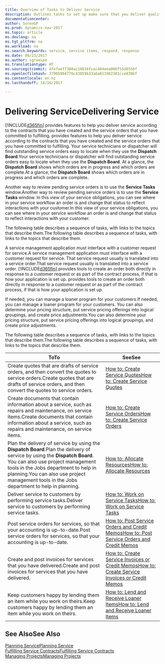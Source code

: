 ```yaml
---
title: Overview of Tasks to Deliver Service
description: Outlines tasks to set up make sure that you deliver quality service and live up to agreements with customers.
documentationcenter: 
author: SorenGP
ms.prod: dynamics-nav-2017
ms.topic: article
ms.devlang: na
ms.tgt_pltfrm: na
ms.workload: na
ms.search.keywords: service, service items, respond, response
ms.date: 08/23/2017
ms.author: sgroespe
ms.translationtype: HT
ms.sourcegitcommit: 4fefaef7380ac10836fcac404eea006f55d8556f
ms.openlocfilehash: 37905904770c43859b33a6a011982381cce839bf
ms.contentlocale: en-nz
ms.lasthandoff: 10/16/2017

---
```

# <a name="delivering-service"></a><span data-ttu-id="42f56-103">Delivering Service</span><span class="sxs-lookup"><span data-stu-id="42f56-103">Delivering Service</span></span>
[!INCLUDE[d365fin](includes/d365fin_md.md)]<span data-ttu-id="42f56-104"> provides features to help you deliver service according to the contracts that you have created and the service orders that you have committed to fulfilling.</span><span class="sxs-lookup"><span data-stu-id="42f56-104"> provides features to help you deliver service according to the contracts that you have created and the service orders that you have committed to fulfilling.</span></span> <span data-ttu-id="42f56-105">Your service technicians or dispatcher will find outstanding service orders easy to locate when they use the **Dispatch Board**.</span><span class="sxs-lookup"><span data-stu-id="42f56-105">Your service technicians or dispatcher will find outstanding service orders easy to locate when they use the **Dispatch Board**.</span></span> <span data-ttu-id="42f56-106">At a glance, the **Dispatch Board** shows which orders are in progress and which orders are complete.</span><span class="sxs-lookup"><span data-stu-id="42f56-106">At a glance, the **Dispatch Board** shows which orders are in progress and which orders are complete.</span></span>  
  
<span data-ttu-id="42f56-107">Another way to review pending service orders is to use the **Service Tasks** window.</span><span class="sxs-lookup"><span data-stu-id="42f56-107">Another way to review pending service orders is to use the **Service Tasks** window.</span></span> <span data-ttu-id="42f56-108">In this view of your service obligations, you can see where in your service workflow an order is and change that status to reflect interactions with your customer.</span><span class="sxs-lookup"><span data-stu-id="42f56-108">In this view of your service obligations, you can see where in your service workflow an order is and change that status to reflect interactions with your customer.</span></span>  
  
<span data-ttu-id="42f56-109">The following table describes a sequence of tasks, with links to the topics that describe them.</span><span class="sxs-lookup"><span data-stu-id="42f56-109">The following table describes a sequence of tasks, with links to the topics that describe them.</span></span>   

<span data-ttu-id="42f56-110">A service management application must interface with a customer request for service.</span><span class="sxs-lookup"><span data-stu-id="42f56-110">A service management application must interface with a customer request for service.</span></span> <span data-ttu-id="42f56-111">That service request usually is translated into a service order.</span><span class="sxs-lookup"><span data-stu-id="42f56-111">That service request usually is translated into a service order.</span></span> [!INCLUDE[d365fin](includes/d365fin_md.md)]<span data-ttu-id="42f56-112"> provides tools to create an order both directly in response to a customer request or as part of the contract process, if that is how your application is set up.</span><span class="sxs-lookup"><span data-stu-id="42f56-112"> provides tools to create an order both directly in response to a customer request or as part of the contract process, if that is how your application is set up.</span></span>  
  
<span data-ttu-id="42f56-113">If needed, you can manage a loaner program for your customers.</span><span class="sxs-lookup"><span data-stu-id="42f56-113">If needed, you can manage a loaner program for your customers.</span></span> <span data-ttu-id="42f56-114">You can also determine your pricing structure, put service pricing offerings into logical groupings, and create price adjustments.</span><span class="sxs-lookup"><span data-stu-id="42f56-114">You can also determine your pricing structure, put service pricing offerings into logical groupings, and create price adjustments.</span></span>  
  
<span data-ttu-id="42f56-115">The following table describes a sequence of tasks, with links to the topics that describe them.</span><span class="sxs-lookup"><span data-stu-id="42f56-115">The following table describes a sequence of tasks, with links to the topics that describe them.</span></span>   
  
|<span data-ttu-id="42f56-116">**To**</span><span class="sxs-lookup"><span data-stu-id="42f56-116">**To**</span></span>|<span data-ttu-id="42f56-117">**See**</span><span class="sxs-lookup"><span data-stu-id="42f56-117">**See**</span></span>|  
|------------|-------------|  
|<span data-ttu-id="42f56-118">Create quotes that are drafts of service orders, and then convert the quotes to service orders.</span><span class="sxs-lookup"><span data-stu-id="42f56-118">Create quotes that are drafts of service orders, and then convert the quotes to service orders.</span></span>|[<span data-ttu-id="42f56-119">How to: Create Service Quotes</span><span class="sxs-lookup"><span data-stu-id="42f56-119">How to: Create Service Quotes</span></span>](service-how-to-create-service-quotes.md)|
|<span data-ttu-id="42f56-120">Create documents that contain information about a service, such as repairs and maintenance, on service items.</span><span class="sxs-lookup"><span data-stu-id="42f56-120">Create documents that contain information about a service, such as repairs and maintenance, on service items.</span></span>|[<span data-ttu-id="42f56-121">How to: Create Service Orders</span><span class="sxs-lookup"><span data-stu-id="42f56-121">How to: Create Service Orders</span></span>](service-how-to-create-service-orders.md)|
|<span data-ttu-id="42f56-122">Plan the delivery of service by using the **Dispatch Board**.</span><span class="sxs-lookup"><span data-stu-id="42f56-122">Plan the delivery of service by using the **Dispatch Board**.</span></span> <span data-ttu-id="42f56-123">You can also use project management tools in the Jobs department to help in planning.</span><span class="sxs-lookup"><span data-stu-id="42f56-123">You can also use project management tools in the Jobs department to help in planning.</span></span>|[<span data-ttu-id="42f56-124">How to: Allocate Resources</span><span class="sxs-lookup"><span data-stu-id="42f56-124">How to: Allocate Resources</span></span>](service-how-to-allocate-resources.md)|  
|<span data-ttu-id="42f56-125">Deliver service to customers by performing service tasks.</span><span class="sxs-lookup"><span data-stu-id="42f56-125">Deliver service to customers by performing service tasks.</span></span>|[<span data-ttu-id="42f56-126">How to: Work on Service Tasks</span><span class="sxs-lookup"><span data-stu-id="42f56-126">How to: Work on Service Tasks</span></span>](service-how-to-work-on-service-tasks.md)|  
|<span data-ttu-id="42f56-127">Post service orders for services, so that your accounting is up-to-date.</span><span class="sxs-lookup"><span data-stu-id="42f56-127">Post service orders for services, so that your accounting is up-to-date.</span></span>|[<span data-ttu-id="42f56-128">How to: Post Service Orders and Credit Memos</span><span class="sxs-lookup"><span data-stu-id="42f56-128">How to: Post Service Orders and Credit Memos</span></span>](service-how-to-post-service-orders.md)|  
|<span data-ttu-id="42f56-129">Create and post invoices for services that you have delivered.</span><span class="sxs-lookup"><span data-stu-id="42f56-129">Create and post invoices for services that you have delivered.</span></span>|[<span data-ttu-id="42f56-130">How to: Create Service Invoices or Credit Memos</span><span class="sxs-lookup"><span data-stu-id="42f56-130">How to: Create Service Invoices or Credit Memos</span></span>](service-how-create-invoices.md)|  
|<span data-ttu-id="42f56-131">Keep customers happy by lending them an item while you work on theirs.</span><span class="sxs-lookup"><span data-stu-id="42f56-131">Keep customers happy by lending them an item while you work on theirs.</span></span>| [<span data-ttu-id="42f56-132">How to: Lend and Receive Loaner Items</span><span class="sxs-lookup"><span data-stu-id="42f56-132">How to: Lend and Receive Loaner Items</span></span>](service-how-to-lend-receive-loaners.md)|
  
## <a name="see-also"></a><span data-ttu-id="42f56-133">See Also</span><span class="sxs-lookup"><span data-stu-id="42f56-133">See Also</span></span>  
[<span data-ttu-id="42f56-134">Planning Service</span><span class="sxs-lookup"><span data-stu-id="42f56-134">Planning Service</span></span>](service-plan-service.md)  
[<span data-ttu-id="42f56-135">Fulfilling Service Contracts</span><span class="sxs-lookup"><span data-stu-id="42f56-135">Fulfilling Service Contracts</span></span>](service-fulfill-service-contracts.md)  
[<span data-ttu-id="42f56-136">Managing Projects</span><span class="sxs-lookup"><span data-stu-id="42f56-136">Managing Projects</span></span>](projects-manage-projects.md)  

